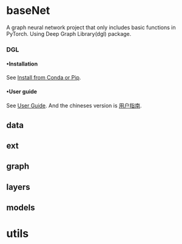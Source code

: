 # baseNet
A graph neural network project that only includes basic functions in PyTorch. Using Deep Graph Library(dgl) package.

### DGL

#### •Installation
See [Install from Conda or Pip](https://www.dgl.ai/pages/start.html).

#### •User guide
See [User Guide](https://docs.dgl.ai/en/1.1.x/guide/index.html). And the chineses version is [用户指南](https://docs.dgl.ai/en/1.1.x/guide_cn/index.html).

## data

## ext

## graph

## layers

## models

# utils
